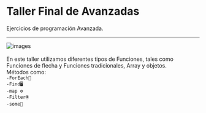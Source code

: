 # Taller Final de Avanzadas
Ejercicios de programación Avanzada.
<br>

***

![images](https://www.tutorialrepublic.com/lib/images/javascript-illustration.png)
<br>
<br>
 En este taller utilizamos diferentes tipos de Funciones, tales como Funciones de flecha y Funciones tradicionales, Array y objetos.
<br>
Métodos como:
<br>
`-ForEach🧨`
<br>
`-Find🖥`
<br>
`-map ⚙`
<br>
`-Filter🖲`
<br>
`-some🧮`

